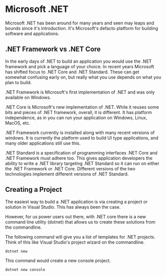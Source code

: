 # Microsoft .NET

Microsoft .NET has been around for many years and seen may leaps and bounds since it's introduction.  It's Microsoft's defacto platform for building software and applications.


## .NET Framework vs .NET Core

In the early days of .NET to build an application you would use the .NET framework and pick a language of your choice.  In recent years Microsoft has shifted focus to .NET Core and .NET Standard.  These can get somewhat confusing early on, but really what you use depends on what you plan to build.

.NET Framework is Microsoft's first implementation of .NET and was only available on Windows.


.NET Core is Microsoft's new implementation of .NET.  While it reuses some bits and pieces of .NET framework, overall, it is different.  It has platform independence, as in you can run your application on Windows, Linux, MacOS, etc.  

.NET Framework currently is installed along with many recent versions of windows.  It is currently the platform used to build UI type applications, and many older applications still use this.

.NET Standard is a specification of programming interfaces .NET Core and .NET Framework must adhere too.  This gives application developers the ability to write a .NET library targeting .NET Standard so it can run on either the .NET Framework or .NET Core.  Different versions of the two technologies implement different versions of .NET Standard.

## Creating a Project

The easiest way to build a .NET application is via creating a project or solution in Visual Studio.  This has always been the case.  

However, for us power users out there, with .NET core there is a new command line utility (dotnet) that allows us to create these solutions from the commandline. 

The following command will give you a list of templates for .NET projects.  Think of this like Visual Studio's project wizard on the commandline.

```
dotnet new
```

This command would create a new console project.

``` 
dotnet new console
```
